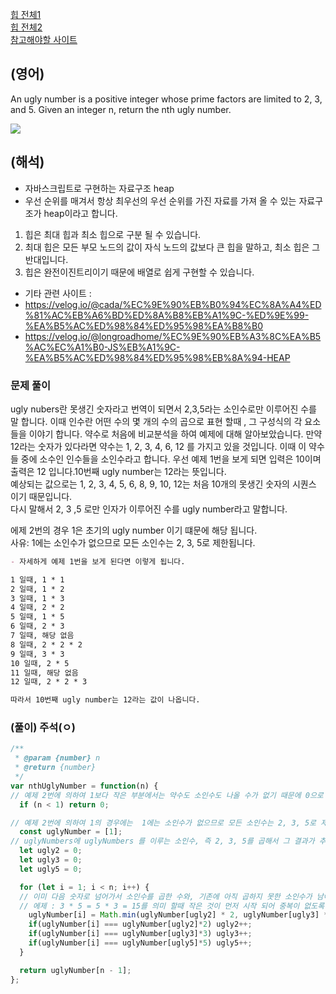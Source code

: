 <a href="https://leetcode.com/tag/heap/">힙 전체1</a>    
<a href="https://leetcode.com/tag/heap-priority-queue/">힙 전체2</a>   
<a href="https://leetcode.com/problems/ugly-number-ii/description/">참고해야할 사이트</a>      


## (영어)
An ugly number is a positive integer whose prime factors are limited to 2, 3, and 5.
Given an integer n, return the nth ugly number.


<a href='https://ifh.cc/v-70gv4p' target='_blank'><img src='https://ifh.cc/g/70gv4p.png' border='0'></a>


## (해석)
- 자바스크립트로 구현하는 자료구조 heap  
- 우선 순위를 매겨서 항상 최우선의 우선 순위를 가진 자료를 가져 올 수 있는 자료구조가 heap이라고 합니다.  
1. 힙은 최대 힙과 최소 힙으로 구분 될 수 있습니다.  
2. 최대 힙은 모든 부모 노드의 값이 자식 노드의 값보다 큰 힙을 말하고, 최소 힙은 그 반대입니다.  
3. 힙은 완전이진트리이기 때문에 배열로 쉽게 구현할 수 있습니다.  


- 기타 관련 사이트 :
- https://velog.io/@cada/%EC%9E%90%EB%B0%94%EC%8A%A4%ED%81%AC%EB%A6%BD%ED%8A%B8%EB%A1%9C-%ED%9E%99-%EA%B5%AC%ED%98%84%ED%95%98%EA%B8%B0
- https://velog.io/@longroadhome/%EC%9E%90%EB%A3%8C%EA%B5%AC%EC%A1%B0-JS%EB%A1%9C-%EA%B5%AC%ED%98%84%ED%95%98%EB%8A%94-HEAP


### 문제 풀이
ugly nubers란 못생긴 숫자라고 번역이 되면서 2,3,5라는 소인수로만 이루어진 수를 말 합니다.
이때 인수란 어떤 수의 몇 개의 수의 곱으로 표현 할때 , 그 구성식의 각 요소들을 이야기 합니다.
약수로 처음에 비교분석을 하여 예제에 대해 알아보았습니다.
만약 12라는 숫자가 있다라면 약수는 1, 2, 3, 4, 6, 12 를 가지고 있을 것입니다.
이때 이 약수들 중에 소수인 인수들을 소인수라고 합니다.
우선 예제 1번을 보게 되면 입력은 10이며 출력은 12 입니다.10번째 ugly number는 12라는 뜻입니다.  
예상되는 값으로는 1, 2, 3, 4, 5, 6, 8, 9, 10, 12는 처음 10개의 못생긴 숫자의 시퀀스 이기 때문입니다.  
다시 말해서 2, 3 ,5 로만 인자가 이루어진 수를 ugly number라고 말합니다.

에제 2번의 경우 1은 초기의 ugly number 이기 떄문에 해당 됩니다.  
사유: 1에는 소인수가 없으므로 모든 소인수는 2, 3, 5로 제한됩니다.

``` md
- 자세하게 예제 1번을 보게 된다면 이렇게 됩니다.

1 일때, 1 * 1   
2 일때, 1 * 2  
3 일때, 1 * 3  
4 일때, 2 * 2  
5 일때, 1 * 5  
6 일때, 2 * 3  
7 일때, 해당 없음  
8 일때, 2 * 2 * 2  
9 일때, 3 * 3  
10 일때, 2 * 5  
11 일때, 해당 없음  
12 일때, 2 * 2 * 3

따라서 10번째 ugly number는 12라는 값이 나옵니다.
```


### (풀이) 주석(ㅇ)
```js
/**
 * @param {number} n
 * @return {number}
 */
var nthUglyNumber = function(n) {
// 예제 2번에 의하여 1보다 작은 부분에서는 약수도 소인수도 나올 수가 없기 때문에 0으로 해결
  if (n < 1) return 0;

// 예제 2번에 의하여 1의 경우에는  1에는 소인수가 없으므로 모든 소인수는 2, 3, 5로 제한된다고 하니 포함할 것
  const uglyNumber = [1];
// uglyNumbers에 uglyNumbers 를 이루는 소인수, 즉 2, 3, 5를 곱해서 그 결과가 추가되었다면 다음 uglyNumbers에도 소인수인 2 , 3, 5를 곱해야 합니다.
  let ugly2 = 0;
  let ugly3 = 0;
  let ugly5 = 0;

  for (let i = 1; i < n; i++) {
  // 이미 다음 숫자로 넘어가서 소인수를 곱한 수와, 기존에 아직 곱하지 못한 소인수가 남아있는 경우를 대조해서, 더 작은 것을 먼저 배열에 추가해주어야 한다.
  // 에제 : 3 * 5 = 5 * 3 = 15를 의미 할때 작은 것이 먼저 시작 되어 중복이 없도록 유도
    uglyNumber[i] = Math.min(uglyNumber[ugly2] * 2, uglyNumber[ugly3] * 3, uglyNumber[ugly5] * 5);
    if(uglyNumber[i] === uglyNumber[ugly2]*2) ugly2++; 
    if(uglyNumber[i] === uglyNumber[ugly3]*3) ugly3++;
    if(uglyNumber[i] === uglyNumber[ugly5]*5) ugly5++;
  }

  return uglyNumber[n - 1];
};
```   
